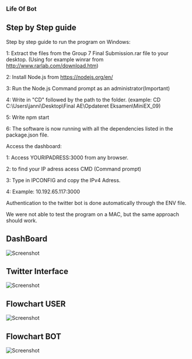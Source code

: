 ### Life Of Bot


## Step by Step guide

Step by step guide to run the program on Windows:

1: Extract the files from the Group 7 Final Submission.rar file to your desktop. (Using for example winrar from http://www.rarlab.com/download.htm)

2: Install Node.js from https://nodejs.org/en/

3: Run the Node.js Command prompt as an administrator(Important)

4: Write in "CD" followed by the path to the folder. (example: CD C:\Users\janni\Desktop\Final AE\Opdateret Eksamen\MiniEX_09)

5: Write npm start

6: The software is now running with all the dependencies listed in the package.json file.


Access the dashboard:

1: Access YOURIPADRESS:3000 from any browser.

2: to find your IP adress acess CMD (Command prompt)

3: Type in IPCONFIG and copy the IPv4 Adress.

4: Example: 10.192.65.117:3000

Authentication to the twitter bot is done automatically through the ENV file.

We were not able to test the program on a MAC, but the same approach should work.


## DashBoard
![Screenshot](https://cloud.githubusercontent.com/assets/25726115/26101809/c3ec0072-3a32-11e7-93ee-eb28a2703322.png "SCREENSHOT")

## Twitter Interface
![Screenshot](https://cloud.githubusercontent.com/assets/25726115/26101808/c3eb5956-3a32-11e7-9e17-6f2d78c832f9.png "SCREENSHOT")

## Flowchart USER
![Screenshot](https://cloud.githubusercontent.com/assets/25726115/26101830/d220e130-3a32-11e7-9746-782568c32330.jpg "SCREENSHOT")


## Flowchart BOT
![Screenshot](https://cloud.githubusercontent.com/assets/25726115/26101831/d2235a5a-3a32-11e7-865c-57c1afec4891.jpeg "SCREENSHOT")
